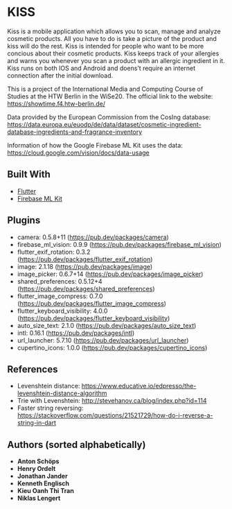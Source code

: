 # KISS

Kiss is a mobile application which allows you to scan, manage and analyze cosmetic products. 
All you have to do is take a picture of the product and kiss will do the rest.
Kiss is intended for people who want to be more concious about their cosmetic products. 
Kiss keeps track of your allergies and warns you whenever you scan a product with an allergic ingredient in it. 
Kiss runs on both IOS and Android and doens’t require an internet connection after the initial download.


This is a project of the International Media and Computing Course of Studies at the HTW Berlin in the WiSe20.
The official link to the website: https://showtime.f4.htw-berlin.de/


Data provided by the European Commission from the CosIng database: https://data.europa.eu/euodp/de/data/dataset/cosmetic-ingredient-database-ingredients-and-fragrance-inventory

Information of how the Google Firebase ML Kit uses the data: https://cloud.google.com/vision/docs/data-usage

## Built With
* [Flutter](https://flutter.dev/)
* [Firebase ML Kit](https://developers.google.com/ml-kit)

## Plugins
* camera: 0.5.8+11 (https://pub.dev/packages/camera)
* firebase_ml_vision: 0.9.9 (https://pub.dev/packages/firebase_ml_vision)
* flutter_exif_rotation: 0.3.2 (https://pub.dev/packages/flutter_exif_rotation)
* image: 2.1.18 (https://pub.dev/packages/image)
* image_picker: 0.6.7+14 (https://pub.dev/packages/image_picker)
* shared_preferences: 0.5.12+4 (https://pub.dev/packages/shared_preferences)
* flutter_image_compress: 0.7.0 (https://pub.dev/packages/flutter_image_compress)
* flutter_keyboard_visibility: 4.0.0 (https://pub.dev/packages/flutter_keyboard_visibility)
* auto_size_text: 2.1.0 (https://pub.dev/packages/auto_size_text)
* intl: 0.16.1 (https://pub.dev/packages/intl)
* url_launcher: 5.7.10 (https://pub.dev/packages/url_launcher)
* cupertino_icons: 1.0.0 (https://pub.dev/packages/cupertino_icons)


## References
* Levenshtein distance: https://www.educative.io/edpresso/the-levenshtein-distance-algorithm
* Trie with Levenshtein: http://stevehanov.ca/blog/index.php?id=114
* Faster string reversing: https://stackoverflow.com/questions/21521729/how-do-i-reverse-a-string-in-dart 


## Authors (sorted alphabetically)
* **Anton Schöps**
* **Henry Ordelt** 
* **Jonathan Jander** 
* **Kenneth Englisch** 
* **Kieu Oanh Thi Tran**
* **Niklas Lengert**
